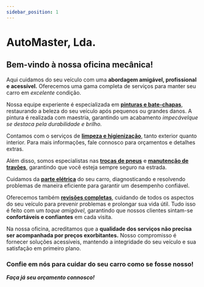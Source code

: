 ```yaml
---
sidebar_position: 1
---
```


# AutoMaster, Lda.

## Bem-vindo à nossa oficina mecânica! 

Aqui cuidamos do seu veículo com uma **abordagem amigável, profissional e acessível.** Oferecemos uma gama completa de serviços para manter seu carro em *excelente* condição.

Nossa equipe experiente é especializada em **[pinturas e bate-chapas](https://gabriellazanin.github.io/Docusaurus/docs/tutorial-basics/create-a-blog-post)**, restaurando a beleza do seu veículo após pequenos ou grandes danos. A pintura é realizada com maestria, garantindo um acabamento _impecávelque se destaca pela durabilidade e brilho._

Contamos com o serviços de **[limpeza e higienização](https://gabriellazanin.github.io/Docusaurus/docs/tcogratulations/)**, tanto exterior quanto interior. Para mais informações, fale connosco para orçamentos e detalhes extras. 

Além disso, somos especialistas nas **[trocas de pneus](https://gabriellazanin.github.io/Docusaurus/docs/tutorial-basics/create-a-document)** e **[manutenção de travões](https://gabriellazanin.github.io/Docusaurus/docs/tutorial-basics/markdown-features)**, garantindo que você esteja sempre seguro na estrada. 

Cuidamos da **[parte elétrica](https://gabriellazanin.github.io/Docusaurus/docs/tutorial-basics/deploy-your-site)** do seu carro, diagnosticando e resolvendo problemas de maneira eficiente para garantir um desempenho confiável.

Oferecemos também **[revisões completas](https://gabriellazanin.github.io/Docusaurus/docs/tutorial-basics/create-a-page)**, cuidando de todos os aspectos do seu veículo para prevenir problemas e prolongar sua vida útil. Tudo isso é feito com um _toque amigável_, garantindo que nossos clientes sintam-se **confortáveis e confiantes** em cada visita.



Na nossa oficina, acreditamos que a **qualidade dos serviços não precisa ser acompanhada por preços exorbitantes.** Nosso compromisso é fornecer soluções acessíveis, mantendo a integridade do seu veículo e sua satisfação em primeiro plano. 

### Confie em nós para cuidar do seu carro como se fosse nosso! 

**_Faça já seu orçamento connosco!_**
